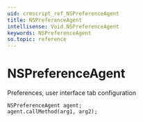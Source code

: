 ```yaml
---
uid: crmscript_ref_NSPreferenceAgent
title: NSPreferenceAgent
intellisense: Void.NSPreferenceAgent
keywords: NSPreferenceAgent
so.topic: reference
---
```


# NSPreferenceAgent

Preferences, user interface tab configuration

```crmscript
NSPreferenceAgent agent;
agent.callMethod(arg1, arg2);
```
